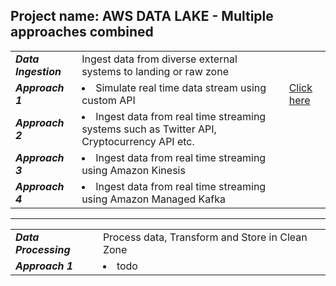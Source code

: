 ## Project name: AWS DATA LAKE - Multiple approaches combined

|   |   |   |
|---|---|---|
|  ***Data Ingestion*** |  Ingest data from diverse external systems to landing or raw zone |  |
|  ***Approach 1*** | <li> Simulate real time data stream using custom API|  [Click here](https://github.com/e2eSolutionArchitect/academy/blob/main/projects/aws/data-lake/data-ingestion-custom-message-api-datastreaming.md) |
|  ***Approach 2*** | <li> Ingest data from real time streaming systems such as Twitter API, Cryptocurrency API etc.|  |
|  ***Approach 3*** | <li> Ingest data from real time streaming using Amazon Kinesis|  |
|  ***Approach 4*** | <li> Ingest data from real time streaming using Amazon Managed Kafka |  |

------------------------------------------------------------
  
|   |   |   |
|---|---|---|
|  ***Data Processing*** |  Process data, Transform and Store in Clean Zone |  |
|  ***Approach 1*** | <li> todo |   |
